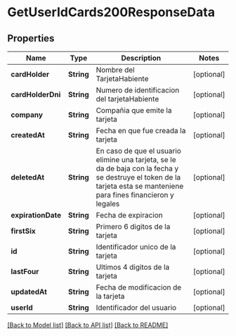 # GetUserIdCards200ResponseData

## Properties
Name | Type | Description | Notes
------------ | ------------- | ------------- | -------------
**cardHolder** | **String** | Nombre del TarjetaHabiente | [optional] 
**cardHolderDni** | **String** | Numero de identificacion del tarjetaHabiente | [optional] 
**company** | **String** | Compañia que emite la tarjeta  | [optional] 
**createdAt** | **String** | Fecha en que fue creada la tarjeta | [optional] 
**deletedAt** | **String** | En caso de que el usuario elimine una tarjeta, se le da de baja con la fecha y se destruye el token de la tarjeta esta se manteniene para fines financieron y legales  | [optional] 
**expirationDate** | **String** | Fecha de expiracion | [optional] 
**firstSix** | **String** | Primero 6 digitos de la tarjeta | [optional] 
**id** | **String** | Identificador unico de la tarjeta | [optional] 
**lastFour** | **String** | Ultimos 4 digitos de la tarjeta | [optional] 
**updatedAt** | **String** | Fecha de modificacion de la tarjeta | [optional] 
**userId** | **String** | Identificador del usuario | [optional] 

[[Back to Model list]](../README.md#documentation-for-models) [[Back to API list]](../README.md#documentation-for-api-endpoints) [[Back to README]](../README.md)


